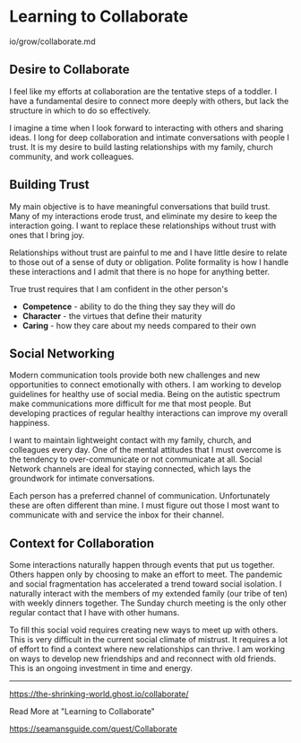 # Learning to Collaborate

io/grow/collaborate.md

## Desire to Collaborate

I feel like my efforts at collaboration are the tentative steps of a toddler.  I have a fundamental
desire to connect more deeply with others, but lack the structure in which to do so effectively.

I imagine a time when I look forward to interacting with others and sharing ideas.  I long for deep
collaboration and intimate conversations with people I trust. It is my desire to build lasting
relationships with my family, church community, and work colleagues.


## Building Trust

My main objective is to have meaningful conversations that build trust. Many of my interactions
erode trust, and eliminate my desire to keep the interaction going.  I want to replace these
relationships without trust with ones that I bring joy.

Relationships without trust are painful to me and I have little desire to relate to those out of a
sense of duty or obligation. Polite formality is how I handle these interactions and I admit that
there is no hope for anything better.

True trust requires that I am confident in the other person's

- **Competence** - ability to do the thing they say they will do
- **Character** - the virtues that define their maturity
- **Caring** - how they care about my needs compared to their own


## Social Networking

Modern communication tools provide both new challenges and new opportunities to connect emotionally
with others.  I am working to develop guidelines for healthy use of social media.  Being on the
autistic spectrum make communications more difficult for me that most people. But developing
practices of regular healthy interactions can improve my overall happiness.

I want to maintain lightweight contact with my family, church, and colleagues every day.  One of the
mental attitudes that I must overcome is the tendency to over-communicate or not communicate at
all.  Social Network channels are ideal for staying connected, which lays the groundwork for
intimate conversations.

Each person has a preferred channel of communication.  Unfortunately these are often different than
mine.  I must figure out those I most want to communicate with and service the inbox for their
channel.


## Context for Collaboration

Some interactions naturally happen through events that put us together.  Others happen only by
choosing to make an effort to meet.  The pandemic and social fragmentation has accelerated a trend
toward social isolation.  I naturally interact with the members of my extended family (our tribe of
ten) with weekly dinners together.  The Sunday church meeting is the only other regular contact
that I have with other humans.

To fill this social void requires creating new ways to meet up with others.  This is very difficult
in the current social climate of mistrust.  It requires a lot of effort to find a context where new
relationships can thrive.  I am working on ways to develop new friendships and and reconnect with
old friends.  This is an ongoing investment in time and energy.


---

https://the-shrinking-world.ghost.io/collaborate/

Read More at "Learning to Collaborate"

https://seamansguide.com/quest/Collaborate

